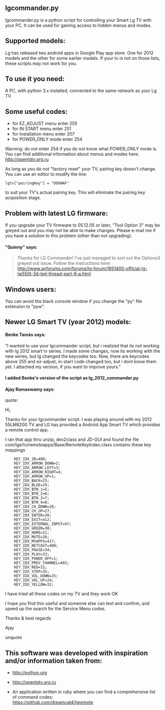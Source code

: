 ## lgcommander.py
lgcommander.py is a python script for controlling your Smart Lg TV with your PC.
It can be used for gaining access to hidden menus and modes.

## Supported models:
Lg has released two android apps in Google Play app store. One for 2012 models and the other for some earlier models. If your tv is not on those lists, these scripts may not work for you.

## To use it you need:
A PC, with python 3.x installed, connected to the same network as your Lg TV.

## Some useful codes:

* for EZ_ADJUST menu enter 255
* for IN START menu enter 251
* for Installation menu enter 207
* for POWER_ONLY mode enter 254

Warning: do not enter 254 if you do not know what POWER_ONLY mode is. You can find additional information about menus and modes here: <http://openlgtv.org.ru>   
 
As long as you do not "factory reset" your TV, pairing key doesn't change. You can use an editor to modify the line:

    lgtv["pairingKey"] = "DDGWAF"    

to suit your TV's actual pairing key.  This will eliminate the pairing key acquisition stage.

## Problem with latest LG firmware:
If you upgrade your TV firmware to 05.12.05 or later, "Tool Option 3" may be greyed out and you may not be able to make changes.  Please e-mail me if you have a solution to this problem (other than not upgrading).
#### "Quinny" says:
>Thanks for LG Commander!
>I've just managed to sort out the Options3 greyed out issue.
>Follow the instructions here: http://www.avforums.com/forums/lg-forum/1651400-official-lg-lw550t-3d-led-thread-part-9-a.html

## Windows users:
You can avoid the black console window if you change the "py" file extension to "pyw".

## Newer LG Smart TV (year 2012) models:
#### Benke Tamás says: 
"I wanted to use your lgcommander script, but i realized that its not working with lg 2012 smart tv series. I made some changes, now its working with the new series, but lg changed the keycodes too. Now, there are keycodes above 255 and ez-adjust, in-start code changed too, but i dont know them yet. I attached my version, if you want to improve yours."

#### I added Benke's version of the script as lg_2012_commander.py 

#### Ajay Ramaswamy says:
quote:

Hi,

Thanks for your lgcommander script. I was playing around with my 2012 55LM6200
TV and LG has provided a Android App Smart TV which provides a remote control
app.

I ran that app thru unzip, dex2class and JD-GUI and found the file 
com/lge/tv/remoteapps/Base/RemoteKeyIndex.class contains these key mappings


        KEY_IDX_3D=400;
        KEY_IDX_ARROW_DOWN=2;
        KEY_IDX_ARROW_LEFT=3;
        KEY_IDX_ARROW_RIGHT=4;
        KEY_IDX_ARROW_UP=1;
        KEY_IDX_BACK=23;
        KEY_IDX_BLUE=29;
        KEY_IDX_BTN_1=5;
        KEY_IDX_BTN_2=6;
        KEY_IDX_BTN_3=7;
        KEY_IDX_BTN_4=8;
        KEY_IDX_CH_DOWN=28;
        KEY_IDX_CH_UP=27;
        KEY_IDX_ENTER=20;
        KEY_IDX_EXIT=412;
        KEY_IDX_EXTERNAL_INPUT=47;
        KEY_IDX_GREEN=30;
        KEY_IDX_HOME=21;
        KEY_IDX_MUTE=26;
        KEY_IDX_MYAPPS=417;
        KEY_IDX_NETCAST=408;
        KEY_IDX_PAUSE=34;
        KEY_IDX_PLAY=33;
        KEY_IDX_POWER_OFF=1;
        KEY_IDX_PREV_CHANNEL=403;
        KEY_IDX_RED=31;
        KEY_IDX_STOP=35;
        KEY_IDX_VOL_DOWN=25;
        KEY_IDX_VOL_UP=24;
        KEY_IDX_YELLOW=32;

I have tried all these codes on my TV and they work OK

I hope you find this useful and someone else can test and confirm, and speed up
the search for the Service Menu codes.

Thanks & best regards

Ajay

unquote

## This software was developed with inspiration and/or information taken from:

*   <http://python.org>


*   <http://openlgtv.org.ru>


*   An application written in ruby where you can find a comprehensive list of command codes:    
<https://github.com/dreamcat4/lgremote>
